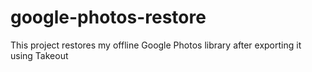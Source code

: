# google-photos-restore
This project restores my offline Google Photos library after exporting it using Takeout
